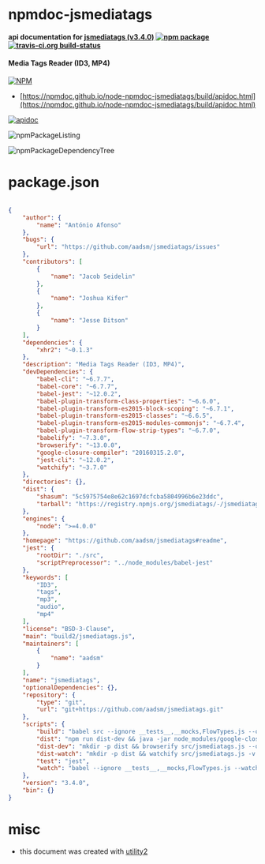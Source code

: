 # npmdoc-jsmediatags

#### api documentation for  [jsmediatags (v3.4.0)](https://github.com/aadsm/jsmediatags#readme)  [![npm package](https://img.shields.io/npm/v/npmdoc-jsmediatags.svg?style=flat-square)](https://www.npmjs.org/package/npmdoc-jsmediatags) [![travis-ci.org build-status](https://api.travis-ci.org/npmdoc/node-npmdoc-jsmediatags.svg)](https://travis-ci.org/npmdoc/node-npmdoc-jsmediatags)

#### Media Tags Reader (ID3, MP4)

[![NPM](https://nodei.co/npm/jsmediatags.png?downloads=true&downloadRank=true&stars=true)](https://www.npmjs.com/package/jsmediatags)

- [https://npmdoc.github.io/node-npmdoc-jsmediatags/build/apidoc.html](https://npmdoc.github.io/node-npmdoc-jsmediatags/build/apidoc.html)

[![apidoc](https://npmdoc.github.io/node-npmdoc-jsmediatags/build/screenCapture.buildCi.browser.%252Ftmp%252Fbuild%252Fapidoc.html.png)](https://npmdoc.github.io/node-npmdoc-jsmediatags/build/apidoc.html)

![npmPackageListing](https://npmdoc.github.io/node-npmdoc-jsmediatags/build/screenCapture.npmPackageListing.svg)

![npmPackageDependencyTree](https://npmdoc.github.io/node-npmdoc-jsmediatags/build/screenCapture.npmPackageDependencyTree.svg)



# package.json

```json

{
    "author": {
        "name": "António Afonso"
    },
    "bugs": {
        "url": "https://github.com/aadsm/jsmediatags/issues"
    },
    "contributors": [
        {
            "name": "Jacob Seidelin"
        },
        {
            "name": "Joshua Kifer"
        },
        {
            "name": "Jesse Ditson"
        }
    ],
    "dependencies": {
        "xhr2": "~0.1.3"
    },
    "description": "Media Tags Reader (ID3, MP4)",
    "devDependencies": {
        "babel-cli": "~6.7.7",
        "babel-core": "~6.7.7",
        "babel-jest": "~12.0.2",
        "babel-plugin-transform-class-properties": "~6.6.0",
        "babel-plugin-transform-es2015-block-scoping": "~6.7.1",
        "babel-plugin-transform-es2015-classes": "~6.6.5",
        "babel-plugin-transform-es2015-modules-commonjs": "~6.7.4",
        "babel-plugin-transform-flow-strip-types": "~6.7.0",
        "babelify": "~7.3.0",
        "browserify": "~13.0.0",
        "google-closure-compiler": "20160315.2.0",
        "jest-cli": "~12.0.2",
        "watchify": "~3.7.0"
    },
    "directories": {},
    "dist": {
        "shasum": "5c5975754e8e62c1697dcfcba5804996b6e23ddc",
        "tarball": "https://registry.npmjs.org/jsmediatags/-/jsmediatags-3.4.0.tgz"
    },
    "engines": {
        "node": ">=4.0.0"
    },
    "homepage": "https://github.com/aadsm/jsmediatags#readme",
    "jest": {
        "rootDir": "./src",
        "scriptPreprocessor": "../node_modules/babel-jest"
    },
    "keywords": [
        "ID3",
        "tags",
        "mp3",
        "audio",
        "mp4"
    ],
    "license": "BSD-3-Clause",
    "main": "build2/jsmediatags.js",
    "maintainers": [
        {
            "name": "aadsm"
        }
    ],
    "name": "jsmediatags",
    "optionalDependencies": {},
    "repository": {
        "type": "git",
        "url": "git+https://github.com/aadsm/jsmediatags.git"
    },
    "scripts": {
        "build": "babel src --ignore __tests__,__mocks,FlowTypes.js --out-dir build2",
        "dist": "npm run dist-dev && java -jar node_modules/google-closure-compiler/compiler.jar --warning_level QUIET --compilation_level SIMPLE_OPTIMIZATIONS --js dist/jsmediatags.js > dist/jsmediatags.min.js",
        "dist-dev": "mkdir -p dist && browserify src/jsmediatags.js --detect-globals false -i ./src/NodeFileReader.js -o dist/jsmediatags.js -s jsmediatags -t [ babelify --plugins [ transform-flow-strip-types transform-es2015-modules-commonjs transform-class-properties transform-es2015-classes transform-es2015-block-scoping ] ]",
        "dist-watch": "mkdir -p dist && watchify src/jsmediatags.js -v --detect-globals false -i ./src/NodeFileReader.js -o dist/jsmediatags.js -s jsmediatags -t [ babelify --plugins [ transform-flow-strip-types transform-es2015-modules-commonjs transform-class-properties transform-es2015-classes transform-es2015-block-scoping ] ]",
        "test": "jest",
        "watch": "babel --ignore __tests__,__mocks,FlowTypes.js --watch src --out-dir build2"
    },
    "version": "3.4.0",
    "bin": {}
}
```



# misc
- this document was created with [utility2](https://github.com/kaizhu256/node-utility2)
